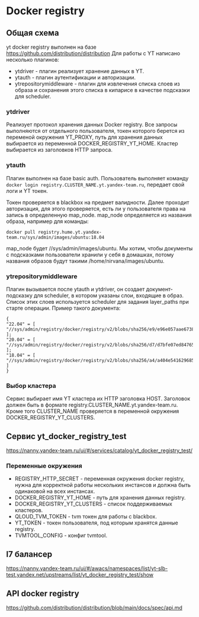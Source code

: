 # Docker registry
## Общая схема
yt docker registry выполнен на базе https://github.com/distribution/distribution
Для работы с YT написано несколько плагинов:
- ytdriver - плагин реализует хранение данных в YT.
- ytauth - плагин аутентификации и авторизации.
- ytrepositorymiddleware - плагин для извлечения списка слоев из образа и сохранения этого списка в кипарисе в качестве подсказки для scheduler.

### ytdriver
Реализует протокол хранения данных Docker registry.
Все запросы выполняются от отдельного пользователя, токен которого берется из переменой окружения YT_PROXY, путь для хранения данных выбирается из переменной DOCKER_REGISTRY_YT_HOME. Кластер выбирается из заголовков HTTP запроса.

### ytauth
Плагин выполнен на базе basic auth.
Пользователь выполняет команду ```docker login registry.CLUSTER_NAME.yt.yandex-team.ru```, передает свой логи и YT токен.

Токен проверяется в blackbox на предмет валидности.
Далее проходит авторизация, для этого проверяется, есть ли у пользователя права на запись в определенную map_node.
map_node определяется из названия образа, например для команды:
```
docker pull registry.hume.yt.yandex-team.ru/sys/admin/images/ubuntu:18.04
```
map_node будет //sys/admin/images/ubuntu.
Мы хотим, чтобы документы с подсказками пользователи хранили у себя в домашках,  потому названия образов будут такими /home/nirvana/images/ubuntu.


### ytrepositorymiddleware
Плагин вызывается после ytauth и ytdriver, он создает документ-подсказку для scheduler, в котором указаны слои, входящие в образ.
Список этих слоев используется scheduler для задания layer_paths при старте операции.
Пример такого документа:
```
{
"22.04" = [
"//sys/admin/registry/docker/registry/v2/blobs/sha256/e9/e96e057aae67380a4ddb16c337c5c3669d97fdff69ec…"
];
"20.04" = [
"//sys/admin/registry/docker/registry/v2/blobs/sha256/d7/d7bfe07ed8476565a440c2113cc64d7c0409dba8ef76…"
];
"18.04" = [
"//sys/admin/registry/docker/registry/v2/blobs/sha256/a4/a404e54162968593b8d92b571f3cdd673e4c9eab5d9b…"
]
}
```

### Выбор кластера
Сервис выбирает имя YT кластера их HTTP заголовка HOST.
Заголовок должен быть в формате registry.CLUSTER_NAME.yt.yandex-team.ru.
Кроме того CLUSTER_NAME проверяется в переменной окружения DOCKER_REGISTRY_YT_CLUSTERS.

## Сервис yt_docker_registry_test
https://nanny.yandex-team.ru/ui/#/services/catalog/yt_docker_registry_test/

### Переменные окружения
- REGISTRY_HTTP_SECRET - переменная окружения docker registry, нужна для корректной работы нескольких инстансов и должна быть одинаковой на всех инстансах.
- DOCKER_REGISTRY_YT_HOME - путь для хранения данных registry.
- DOCKER_REGISTRY_YT_CLUSTERS - список поддерживаемых кластеров.
- QLOUD_TVM_TOKEN - tvm токен для работы с blackbox.
- YT_TOKEN - токен пользователя, под которым хранятся данные registry.
- TVMTOOL_CONFIG - конфиг tvmtool.

## l7 балансер
https://nanny.yandex-team.ru/ui/#/awacs/namespaces/list/yt-slb-test.yandex.net/upstreams/list/yt_docker_registry_test/show

## API docker registry
https://github.com/distribution/distribution/blob/main/docs/spec/api.md
